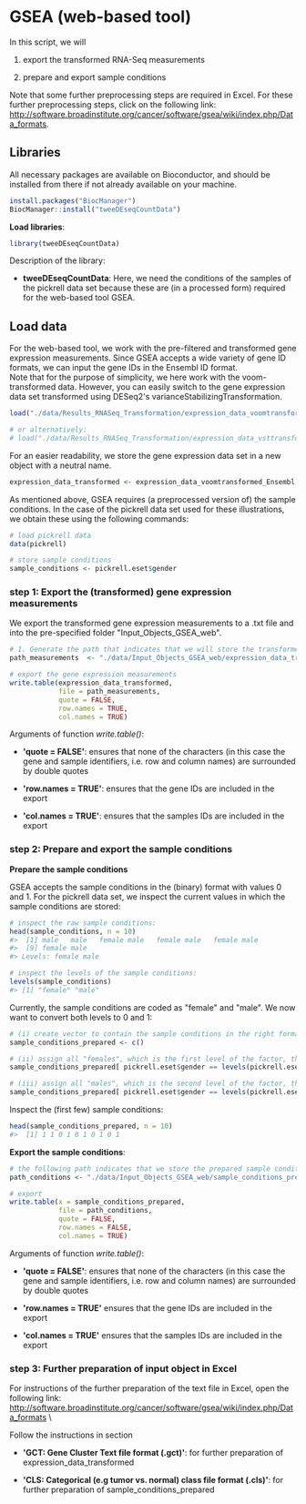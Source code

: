 
# GSEA (web-based tool)



In this script, we will 

1. export the transformed RNA-Seq measurements 

2. prepare and export sample conditions 

Note that some further preprocessing steps are required in Excel. For these further preprocessing steps, click on the following link: \
http://software.broadinstitute.org/cancer/software/gsea/wiki/index.php/Data_formats. 


## Libraries

All necessary packages are available on Bioconductor, and should be installed from there if not already available on your machine.


```r
install.packages("BiocManager")
BiocManager::install("tweeDEseqCountData")
```

**Load libraries**: 


```r
library(tweeDEseqCountData) 
```

Description of the library: 

- **tweeDEseqCountData**: Here, we need the conditions of the samples of the pickrell data set because these are (in a processed form) required for the web-based tool GSEA. 


## Load data

For the web-based tool, we work with the pre-filtered and transformed gene expression measurements. Since GSEA accepts a wide variety of gene ID formats, we can input the gene IDs in the Ensembl ID format. \
Note that for the purpose of simplicity, we here work with the voom-transformed data. However, you can easily switch to the gene expression data set transformed using DESeq2's varianceStabilizingTransformation. 


```r
load("./data/Results_RNASeq_Transformation/expression_data_voomtransformed_Ensembl.Rdata")

# or alternatively:
# load("./data/Results_RNASeq_Transformation/expression_data_vsttransformed_Ensembl.Rdata")
```

For an easier readability, we store the gene expression data set in a new object with a neutral name. 


```r
expression_data_transformed <- expression_data_voomtransformed_Ensembl
```

As mentioned above, GSEA requires (a preprocessed version of) the sample conditions. In the case of the pickrell data set used for these illustrations, we obtain these using the following commands: 


```r
# load pickrell data 
data(pickrell)

# store sample conditions
sample_conditions <- pickrell.eset$gender
```


### step 1: Export the (transformed) gene expression measurements

We export the transformed gene expression measurements to a .txt file and into the pre-specified folder "Input_Objects_GSEA_web". 


```r
# 1. Generate the path that indicates that we will store the transformed gene expression measurements in the object "expression_data_transformed.txt, which is located in the file "Input_Objects_GSEA_web"
path_measurements  <- "./data/Input_Objects_GSEA_web/expression_data_transformed.txt"

# export the gene expression measurements 
write.table(expression_data_transformed,
            file = path_measurements,
            quote = FALSE,
            row.names = TRUE,
            col.names = TRUE)
```

Arguments of function *write.table()*:

 - **'quote = FALSE'**: ensures that none of the characters (in this case the gene and sample
 identifiers, i.e. row and column names) are surrounded by double quotes
 
 - **'row.names = TRUE'**: ensures that the gene IDs are included in the export 
 
 - **'col.names = TRUE'**: ensures that the samples IDs are included in the export 
 
 
### step 2: Prepare and export the sample conditions

**Prepare the sample conditions**
 
GSEA accepts the sample conditions in the (binary) format with values 0 and 1. For the pickrell data set, we inspect the current values in which the sample conditions are stored:


```r
# inspect the raw sample conditions:
head(sample_conditions, n = 10)
#>  [1] male   male   female male   female male   female male  
#>  [9] female male  
#> Levels: female male

# inspect the levels of the sample conditions:
levels(sample_conditions)
#> [1] "female" "male"
```

Currently, the sample conditions are coded as "female" and "male". We now want to convert both levels to 0 and 1:



```r
# (i) create vector to contain the sample conditions in the right format
sample_conditions_prepared <- c()

# (ii) assign all "females", which is the first level of the factor, the value 0
sample_conditions_prepared[ pickrell.eset$gender == levels(pickrell.eset$gender)[[1]]] <- 0

# (iii) assign all "males", which is the second level of the factor, the value 1
sample_conditions_prepared[ pickrell.eset$gender == levels(pickrell.eset$gender)[[2]]] <- 1
```

Inspect the (first few) sample conditions: 

```r
head(sample_conditions_prepared, n = 10)
#>  [1] 1 1 0 1 0 1 0 1 0 1
```


**Export the sample conditions**: 


```r
# the following path indicates that we store the prepared sample conditions in the object "sample_conditions_prepared.txt" in the file "Input_Objects_GSEA_web". 
path_conditions <- "./data/Input_Objects_GSEA_web/sample_conditions_prepared.txt"

# export 
write.table(x = sample_conditions_prepared,
            file = path_conditions,
            quote = FALSE,
            row.names = FALSE,
            col.names = TRUE)
```

Arguments of function *write.table()*:

 - **'quote = FALSE'**: ensures that none of the characters (in this case the gene and sample
 identifiers, i.e. row and column names) are surrounded by double quotes
 
 - **'row.names = TRUE'** ensures that the gene IDs are included in the export 
 
 - **'col.names = TRUE'** ensures that the samples IDs are included in the export 
 
 
 
### step 3: Further preparation of input object in Excel

For instructions of the further preparation of the text file in Excel, open the following link: \
http://software.broadinstitute.org/cancer/software/gsea/wiki/index.php/Data_formats \

Follow the instructions in section 

- **'GCT: Gene Cluster Text file format (.gct)'**: for further preparation of expression_data_transformed

- **'CLS: Categorical (e.g tumor vs. normal) class file format (.cls)'**: for further preparation of sample_conditions_prepared



